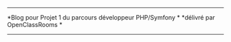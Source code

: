 *********************************************************
*Blog pour Projet 1 du parcours développeur PHP/Symfony *
*délivré par OpenClassRooms                             *
*********************************************************



